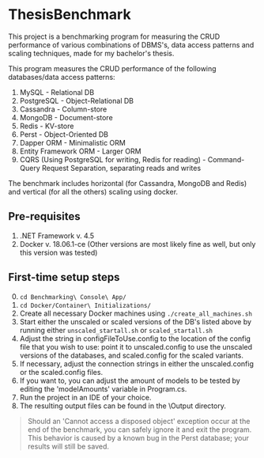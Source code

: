 # ThesisBenchmark
This project is a benchmarking program for measuring the CRUD performance of various combinations of DBMS's, data access patterns and scaling techniques,
made for my bachelor's thesis.

This program measures the CRUD performance of the following databases/data access patterns:

1. MySQL - Relational DB
2. PostgreSQL - Object-Relational DB
3. Cassandra - Column-store
4. MongoDB - Document-store
5. Redis - KV-store
6. Perst - Object-Oriented DB
7. Dapper ORM - Minimalistic ORM
8. Entity Framework ORM - Larger ORM
9. CQRS (Using PostgreSQL for writing, Redis for reading) - Command-Query Request Separation, separating reads and writes

The benchmark includes horizontal (for Cassandra, MongoDB and Redis) and vertical (for all the others) scaling using docker.



Pre-requisites
-----------------------------------------
1. .NET Framework v. 4.5
2. Docker v. 18.06.1-ce (Other versions are most likely fine as well, but only this version was tested)

First-time setup steps
-----------------------------------------
0. `cd Benchmarking\ Console\ App/`
1. `cd Docker/Container\ Initializations/`
2. Create all necessary Docker machines using `./create_all_machines.sh`
3. Start either the unscaled or scaled versions of the DB's listed above by running either `unscaled_startall.sh` or `scaled_startall.sh`
4. Adjust the string in configFileToUse.config to the location of the config file that you wish to use: point it to unscaled.config to 
   use the unscaled versions of the databases, and scaled.config for the scaled variants.
5. If necessary, adjust the connection strings in either the unscaled.config or the scaled.config files.
6. If you want to, you can adjust the amount of models to be tested by editing the 'modelAmounts' variable in Program.cs.
7. Run the project in an IDE of your choice.
8. The resulting output files can be found in the \Output directory.

> Should an 'Cannot access a disposed object' exception occur at the end of the benchmark, you can safely ignore it and exit the program. This behavior is caused by a known bug in the Perst database; your results will still be saved.
